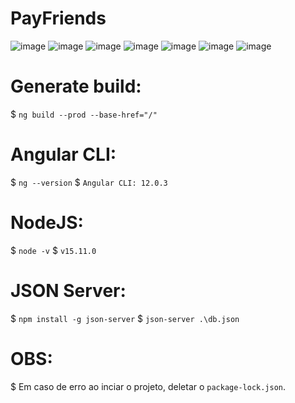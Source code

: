 # PayFriends
![image](https://user-images.githubusercontent.com/29488845/156581765-43bb6f1d-43e3-4fae-b983-85dc2bda4a1e.png)
![image](https://user-images.githubusercontent.com/29488845/156618763-1fde2a41-434b-4f6a-b1cd-45fdaca4ba27.png)
![image](https://user-images.githubusercontent.com/29488845/156618730-f561d2bc-39fc-414d-ba58-35807a1d7c02.png)
![image](https://user-images.githubusercontent.com/29488845/156618849-b61a7c3f-2a5f-4b66-a465-6559b3197ea1.png)
![image](https://user-images.githubusercontent.com/29488845/156619707-c09d4e93-4d60-4c53-b5d7-ca32ad4d86ae.png)
![image](https://user-images.githubusercontent.com/29488845/156618915-4f22d691-0edf-46ef-aa55-c225cd059f82.png)
![image](https://user-images.githubusercontent.com/29488845/156618879-954ba611-c94b-4bd5-8795-da859ef5f8ca.png)

# Generate build:
$ `ng build --prod --base-href="/"`

# Angular CLI:
$ `ng --version`
$ `Angular CLI: 12.0.3`

# NodeJS:
$ `node -v`
$ `v15.11.0`

# JSON Server:
$ `npm install -g json-server`
$ `json-server .\db.json`

# OBS:
$ Em caso de erro ao inciar o projeto, deletar o `package-lock.json`.
